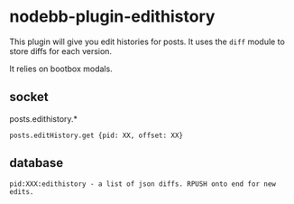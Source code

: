 # nodebb-plugin-edithistory

This plugin will give you edit histories for posts. It uses the `diff` module to store diffs for each version.

It relies on bootbox modals.

## socket

posts.edithistory.*
```
posts.editHistory.get {pid: XX, offset: XX}
```
## database

```
pid:XXX:edithistory - a list of json diffs. RPUSH onto end for new edits.
```
